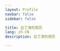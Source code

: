 ```yaml
---
layout: Profile
navbar: false
sidebar: false

title: 吕丁涛的简历
lang: zh-CN
description: 吕丁涛的简历

---
```


